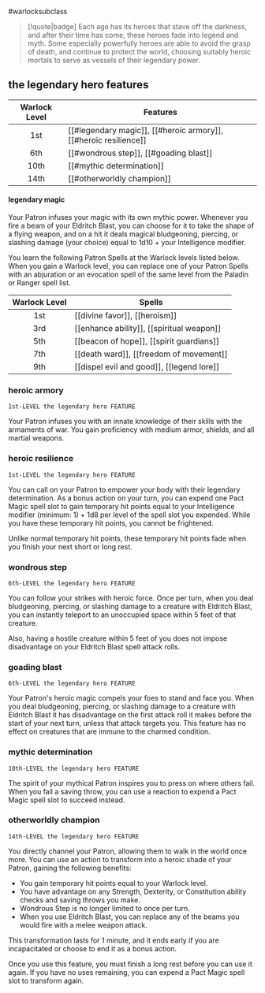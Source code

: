 #warlocksubclass

> [!quote|badge] 
> Each age has its heroes that stave off the darkness, and after their time has come, these heroes fade into legend and myth. Some especially powerfully heroes are able to avoid the grasp of death, and continue to protect the world, choosing suitably heroic mortals to serve as vessels of their legendary power.
## the legendary hero features
| **Warlock Level** | **Features**                                                     |
| :---------------: | ---------------------------------------------------------------- |
|        1st        | [[#legendary magic]], [[#heroic armory]], [[#heroic resilience]] |
|        6th        | [[#wondrous step]], [[#goading blast]]                           |
|       10th        | [[#mythic determination]]                                        |
|       14th        | [[#otherworldly champion]]                                       |
#### legendary magic
Your Patron infuses your magic with its own mythic power. Whenever you fire a beam of your Eldritch Blast, you can choose for it to take the shape of a flying weapon, and on a hit it deals magical bludgeoning, piercing, or slashing damage (your choice) equal to 1d10 + your Intelligence modifier.

You learn the following Patron Spells at the Warlock levels listed below. When you gain a Warlock level, you can replace one of your Patron Spells with an abjuration or an evocation spell of the same level from the Paladin or Ranger spell list.

| **Warlock Level** | **Spells**                                |
| :---------------: | ----------------------------------------- |
|        1st        | [[divine favor]], [[heroism]]             |
|        3rd        | [[enhance ability]], [[spiritual weapon]] |
|        5th        | [[beacon of hope]], [[spirit guardians]]  |
|        7th        | [[death ward]], [[freedom of movement]]   |
|        9th        | [[dispel evil and good]], [[legend lore]] |
### heroic armory
`1st-LEVEL the legendary hero FEATURE`

Your Patron infuses you with an innate knowledge of their skills with the armaments of war. You gain proficiency with medium armor, shields, and all martial weapons.
### heroic resilience
`1st-LEVEL the legendary hero FEATURE`

You can call on your Patron to empower your body with their legendary determination. As a bonus action on your turn, you can expend one Pact Magic spell slot to gain temporary hit points equal to your Intelligence modifier (minimum: 1) + 1d8 per level of the spell slot you expended. While you have these temporary hit points, you cannot be frightened.

Unlike normal temporary hit points, these temporary hit points fade when you finish your next short or long rest.
### wondrous step
`6th-LEVEL the legendary hero FEATURE`

You can follow your strikes with heroic force. Once per turn, when you deal bludgeoning, piercing, or slashing damage to a creature with Eldritch Blast, you can instantly teleport to an unoccupied space within 5 feet of that creature.

Also, having a hostile creature within 5 feet of you does not impose disadvantage on your Eldritch Blast spell attack rolls.
### goading blast
`6th-LEVEL the legendary hero FEATURE`

Your Patron's heroic magic compels your foes to stand and face you. When you deal bludgeoning, piercing, or slashing damage to a creature with Eldritch Blast it has disadvantage on the first attack roll it makes before the start of your next turn, unless that attack targets you. This feature has no effect on creatures that are immune to the charmed condition.
### mythic determination
`10th-LEVEL the legendary hero FEATURE`

The spirit of your mythical Patron inspires you to press on where others fail. When you fail a saving throw, you can use a reaction to expend a Pact Magic spell slot to succeed instead.
### otherworldly champion
`14th-LEVEL the legendary hero FEATURE`

You directly channel your Patron, allowing them to walk in the world once more. You can use an action to transform into a heroic shade of your Patron, gaining the following benefits:
- You gain temporary hit points equal to your Warlock level.
- You have advantage on any Strength, Dexterity, or Constitution ability checks and saving throws you make.
- Wondrous Step is no longer limited to once per turn.
- When you use Eldritch Blast, you can replace any of the beams you would fire with a melee weapon attack.

This transformation lasts for 1 minute, and it ends early if you are incapacitated or choose to end it as a bonus action.

Once you use this feature, you must finish a long rest before you can use it again. If you have no uses remaining, you can expend a Pact Magic spell slot to transform again.
